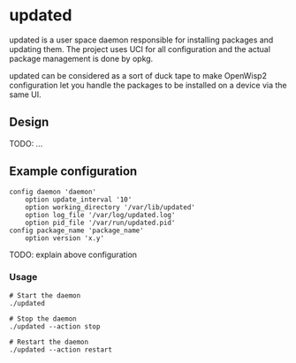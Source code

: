 # updated

updated is a user space daemon responsible for installing packages and updating
them. The project uses UCI for all configuration and the actual package
management is done by opkg.

updated can be considered as a sort of duck tape to make OpenWisp2
configuration let you handle the packages to be installed on a device via the
same UI.

## Design

TODO: ...


## Example configuration

    config daemon 'daemon'
        option update_interval '10'
        option working_directory '/var/lib/updated'
        option log_file '/var/log/updated.log'
        option pid_file '/var/run/updated.pid'
    config package_name 'package_name'
        option version 'x.y'
  
  TODO: explain above configuration 

### Usage


    # Start the daemon
    ./updated

    # Stop the daemon
    ./updated --action stop

    # Restart the daemon
    ./updated --action restart

